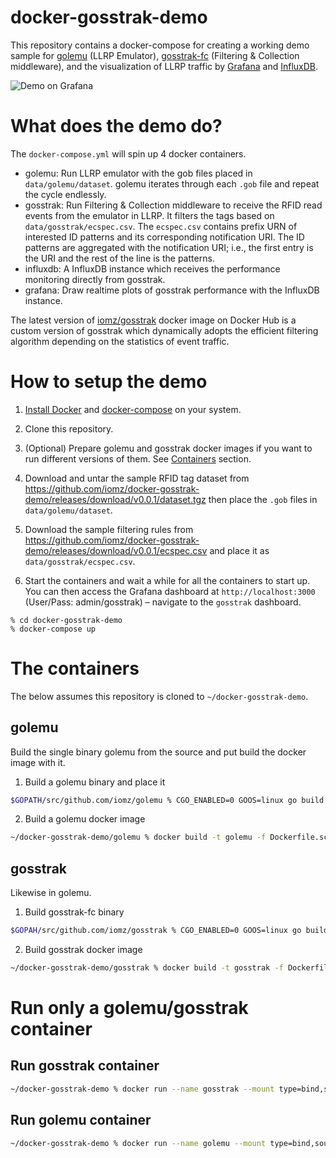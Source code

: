 # docker-gosstrak-demo

This repository contains a docker-compose for creating a working demo sample for [golemu](https://github.com/iomz/golemu) (LLRP Emulator), [gosstrak-fc](https://github.com/iomz/gosstrak) (Filtering & Collection middleware), and the visualization of LLRP traffic by [Grafana](https://grafana.com/) and [InfluxDB](https://grafana.com).

![Demo on Grafana](https://i.imgur.com/4mgHa5K.gif)

# What does the demo do?

The `docker-compose.yml` will spin up 4 docker containers.

- golemu: Run LLRP emulator with the gob files placed in `data/golemu/dataset`. golemu iterates through each `.gob` file and repeat the cycle endlessly.
- gosstrak: Run Filtering & Collection middleware to receive the RFID read events from the emulator in LLRP. It filters the tags based on `data/gosstrak/ecspec.csv`. The `ecspec.csv` contains prefix URN of interested ID patterns and its corresponding notification URI. The ID patterns are aggregated with the notification URI; i.e., the first entry is the URI and the rest of the line is the patterns.
- influxdb: A InfluxDB instance which receives the performance monitoring directly from gosstrak.
- grafana: Draw realtime plots of gosstrak performance with the InfluxDB instance.

The latest version of [iomz/gosstrak](https://cloud.docker.com/u/iomz/repository/docker/iomz/gosstrak) docker image on Docker Hub is a custom version of gosstrak which dynamically adopts the efficient filtering algorithm depending on the statistics of event traffic.

# How to setup the demo

1. [Install Docker](https://docs.docker.com/install/) and [docker-compose](https://docs.docker.com/compose/install/) on your system.

2. Clone this repository.

3. (Optional) Prepare golemu and gosstrak docker images if you want to run different versions of them. See [Containers](#containers) section.

4. Download and untar the sample RFID tag dataset from https://github.com/iomz/docker-gosstrak-demo/releases/download/v0.0.1/dataset.tgz then place the `.gob` files in `data/golemu/dataset`.

5. Download the sample filtering rules from https://github.com/iomz/docker-gosstrak-demo/releases/download/v0.0.1/ecspec.csv and place it as `data/gosstrak/ecspec.csv`.

6. Start the containers and wait a while for all the containers to start up. You can then access the Grafana dashboard at `http://localhost:3000` (User/Pass: admin/gosstrak) – navigate to the `gosstrak` dashboard.
```
% cd docker-gosstrak-demo
% docker-compose up
```

# The containers

The below assumes this repository is cloned to `~/docker-gosstrak-demo`.

## golemu

Build the single binary golemu from the source and put build the docker image with it.

1. Build a golemu binary and place it
```sh
$GOPATH/src/github.com/iomz/golemu % CGO_ENABLED=0 GOOS=linux go build -a -installsuffix cgo -o ~/docker-gosstrak-demo/golemu/golemu .
```

2. Build a golemu docker image
```sh
~/docker-gosstrak-demo/golemu % docker build -t golemu -f Dockerfile.scratch .
```

## gosstrak

Likewise in golemu.

1. Build gosstrak-fc binary
```sh
$GOPAH/src/github.com/iomz/gosstrak % CGO_ENABLED=0 GOOS=linux go build -a -installsuffix cgo -o ~/docker-gosstrak-demo/gosstrak/gosstrak-fc ./cmd/gosstrak-fc
```

2. Build gosstrak docker image
```sh
~/docker-gosstrak-demo/gosstrak % docker build -t gosstrak -f Dockerfile.scratch .
```

# Run only a golemu/gosstrak container

## Run gosstrak container

```sh
~/docker-gosstrak-demo % docker run --name gosstrak --mount type=bind,source=<path_to_project>/docker-gosstrak-demo/data/gosstrak,target=/opt/gosstrak gosstrak:latest
```

## Run golemu container

```sh
~/docker-gosstrak-demo % docker run --name golemu --mount type=bind,source=<path_to_project>/docker-gosstrak-demo/data/golemu,target=/opt/golemu golemu:latest
```
